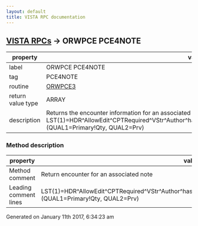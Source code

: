 ```yaml
---
layout: default
title: VISTA RPC documentation
---
```




## [VISTA RPCs](TableOfContent.md) &#8594; ORWPCE PCE4NOTE 

 property | value 
--- | --- 
 label | ORWPCE PCE4NOTE
 tag | PCE4NOTE
 routine | [ORWPCE3](http://code.osehra.org/dox/Routine_ORWPCE3_source.html)
 return value type | ARRAY
 description | Returns the encounter information for an associated note in the format: LST(1)=HDR^AllowEdit^CPTRequired^VStr^Author^hasCPTLST(n)=TYP+^CODE^CAT^NARR^QUAL1^QUAL2 (QUAL1=Primary!Qty, QUAL2=Prv)


### Method description

 property | value 
--- | --- 
 Method comment | Return encounter for an associated note
 Leading comment lines | LST(1)=HDR^AllowEdit^CPTRequired^VStr^Author^hasCPT,LST(n)=TYP+^CODE^CAT^NARR^QUAL1^QUAL2 (QUAL1=Primary!Qty, QUAL2=Prv)




Generated on January 11th 2017, 6:34:23 am